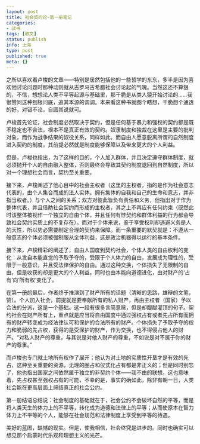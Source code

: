 ```yaml
---
layout: post
title: 社会契约论-第一册笔记
categories:
- 读书
tags: [散文]
status: publish
info: 上海
type: post
published: true
meta: {}
---
```


之所以喜欢看卢梭的文章——特别是居然包括他的一些哲学的东东，多半是因为喜欢他讨论问题时那种动则就从古罗马古希腊社会讨论起的气魄。当然这还不算狠的，不信，想想论人类不平等起源与基础里，那干脆是从类人猿开始讨论的……我很赞同这种刨根问底，追其本源的调调。本来看这种书就图个瞎想，干脆想个通透的好，对错不论，自圆其说就可。
  
卢梭首先论证，社会制度必然取决于契约，但是任何基于暴力和强权的契约都是既不稳定也不合法，根本不是真正有效的契约。奴隶制度和独裁在这里是主要的批判对象，而作为战争结果的奴役关系，同样如此。而自由人愿意脱离所谓的自然制度进入契约的制度，其前提必然就是制度能够保障以及带来更大的个人利益。
  
但是，卢梭也指出，为了这样的目的，个人加入群体，并且决定遵守群体制度，就必须抛开个人的自由融入整体，否则最终会导致其契约制度退回到自然制度，所以对一个理想社会而言，契约至关重要。
  
接下来，卢梭阐述了他心目中的社会主权者（这里的主权者，指的是作为社会意志代表的，由个人集合而成的法人实体。拥有集体的自我和自己的生命和意志，并非指当权者。）与个人之间的关系；双方对彼此皆负有责任和义务，但指出对于作为整体代表，并且借助社会契约而形成的主权者，其之上不再应有任何约束（既然此时该整体被视作一个独立的自由个体，并且任何有悖契约和群体利益的行为都会导致社会契约实质上的不复存在）。而对于个体来说，鉴于享受权利却逃避义务是人的天性，所以势必需要制定合理的契约来保障。而一条重要的默契就是：不遵从一般意志的个体必须被强制服从全体利益，这是政治机器得以运行的基本条件。
  
接下来，卢梭精彩的阐述了，自由人国度到契约社会，个体人类的自由权利的变化：从发自本能直觉的予取予夺的，受限于个人体力的自由，发展成为理性的，受限于一般意识，并且受法律保护的自由。通过这种交换，个体损失了无限制的自由，但是收获的却是更大的个人利益。同时也由本能向道德进化，由对财产的‘占有’向‘所有权’变化了。
  
在第一册的最后，作者终于推演到了财产所有的话题（清晰的思路，雄辩的文笔，赞）。个人加入社会，前提就是要奉献所有的私人财产，再由主权者（国家）予以合法的分派，这是一个基础。这一段有很多言简意赅，但是却醍醐灌顶的句子。契约社会在财产所有上，重点就是应当将自由国度中通过强权占有或者先占所有而拥有的财产转变成为经法律认可和保护的合法所有的财产。个体损失了予取予夺的权力和脆弱的先占权，获得的是受保护的财产，作为交换，也不得侵占他人的财产。“对私人财产的尊重，与其说是对他人财产的尊重，不如说是对不属于你的财产的尊重。”
  
而卢梭也专门就土地所有权作了展开；他认为对土地的实质性开垦才是有效的先占，这种至关重要的资源，无理的圈占和仪式化占有都是非正义的；但是同时别忘了，他也指出国家之间依然属于独立的非契约个体——我不由的联想，这也意味着，先占权甚至强权占有的可能，不幸的是，事实的确如此，除非有朝一日，人类社会能在更高层面上缔结真正的社会公约。
  
第一册结语总结说：社会制度的基础就在于，社会公约不会破坏自然的平等，而是将人类天生的体力上的不平等，转化成为道德和法律上的平等；从而使原本在智力体力上不平等的个人，能够在社会规范和法律制度上享受到平等的待遇。
  
美好的蓝图，缺憾的现实。但是，使我相信，社会终究是进步的。同时也确实可以想见那个启蒙时代乐观和理想主义的光芒。

